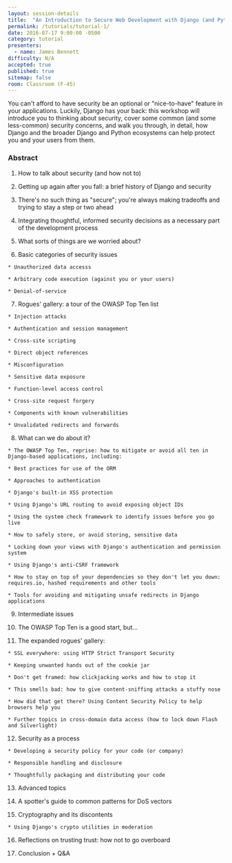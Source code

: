 ```yaml
---
layout: session-details
title:  "An Introduction to Secure Web Development with Django (and Python!)"
permalink: /tutorials/tutorial-1/
date: 2016-07-17 9:00:00 -0500
category: tutorial
presenters:
  - name: James Bennett
difficulty: N/A
accepted: true
published: true
sitemap: false
room: Classroom (F-45)
---
```

You can't afford to have security be an optional or "nice-to-have" feature in
your applications. Luckily, Django has your back: this workshop will introduce
you to thinking about security, cover some common (and some less-common)
security concerns, and walk you through, in detail, how Django and the broader
Django and Python ecosystems can help protect you and your users from them.

### Abstract

  1. How to talk about security (and how not to)

  2. Getting up again after you fall: a brief history of Django and security

  3. There's no such thing as "secure"; you're always making tradeoffs and trying to stay a step or two ahead

  4. Integrating thoughtful, informed security decisions as a necessary part of the development process

  5. What sorts of things are we worried about?

  6. Basic categories of security issues

    * Unauthorized data accesss

    * Arbitrary code execution (against you or your users)

    * Denial-of-service

  7. Rogues' gallery: a tour of the OWASP Top Ten list

    * Injection attacks

    * Authentication and session management

    * Cross-site scripting

    * Direct object references

    * Misconfiguration

    * Sensitive data exposure

    * Function-level access control

    * Cross-site request forgery

    * Components with known vulnerabilities

    * Unvalidated redirects and forwards

  8. What can we do about it?

    * The OWASP Top Ten, reprise: how to mitigate or avoid all ten in Django-based applications, including:

    * Best practices for use of the ORM

    * Approaches to authentication

    * Django's built-in XSS protection

    * Using Django's URL routing to avoid exposing object IDs

    * Using the system check framework to identify issues before you go live

    * How to safely store, or avoid storing, sensitive data

    * Locking down your views with Django's authentication and permission system

    * Using Django's anti-CSRF framework

    * How to stay on top of your dependencies so they don't let you down: requires.io, hashed requirements and other tools

    * Tools for avoiding and mitigating unsafe redirects in Django applications

  9. Intermediate issues

  10. The OWASP Top Ten is a good start, but...

  11. The expanded rogues' gallery:

    * SSL everywhere: using HTTP Strict Transport Security

    * Keeping unwanted hands out of the cookie jar

    * Don't get framed: how clickjacking works and how to stop it

    * This smells bad: how to give content-sniffing attacks a stuffy nose

    * How did that get there? Using Content Security Policy to help browsers help you

    * Further topics in cross-domain data access (how to lock down Flash and Silverlight)

  12. Security as a process

    * Developing a security policy for your code (or company)

    * Responsible handling and disclosure

    * Thoughtfully packaging and distributing your code

  13. Advanced topics

  14. A spotter's guide to common patterns for DoS vectors

  15. Cryptography and its discontents

    * Using Django's crypto utilities in moderation
  16. Reflections on trusting trust: how not to go overboard

  17. Conclusion + Q&amp;A

